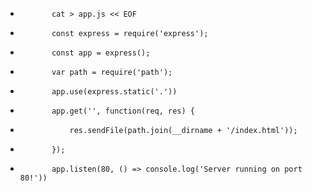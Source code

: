 +            cat > app.js << EOF
+            const express = require('express');
+            const app = express();
+            var path = require('path');
+            app.use(express.static('.'))
+            app.get('', function(req, res) {
+                res.sendFile(path.join(__dirname + '/index.html'));
+            });
+            app.listen(80, () => console.log('Server running on port 80!'))
